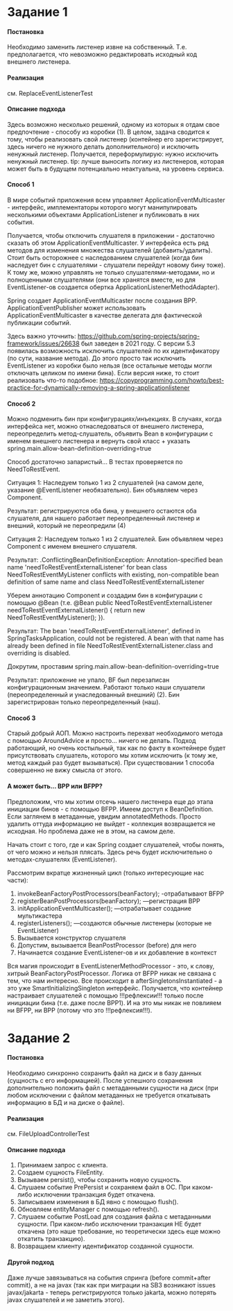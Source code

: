 <h1> Задание 1 </h1>
<h4> Постановка </h4>
<p>Необходимо заменить листенер извне на собственный. Т.е. предполагается, что невозможно редактировать исходный код внешнего листенера.</p>
<h4> Реализация </h4>
<p>см. ReplaceEventListenerTest </p>
<h4> Описание подхода</h4>
<p> Здесь возможно несколько решений, одному из которых я отдам свое предпочтение - способу из коробки (1). В целом, задача сводится к тому, чтобы реализовать свой листенер (контейнер его зарегистрирует, здесь ничего не нужного делать дополнительного) и исключить ненужный листенер. Получается, переформулирую: нужно исключить ненужный листенер. tip: лучше выносить логику из листенеров, которая может быть в будущем потенциально неактуальна, на уровень сервиса. </p>
<h4> Способ 1</h4>
<p>В мире событий приложения всем управляет ApplicationEventMulticaster - интерфейс, имплементаторы которого могут манипулировать несколькими объектами ApplicationListener и публиковать в них события. 
   
   Получается, чтобы отключить слушателя в приложении - достаточно сказать об этом ApplicationEventMulticaster. У интерфейса есть ряд методов для изменения множества слушателей (добавить/удалить). Стоит быть осторожнее с наследованием слушателей (когда бин наследует бин с слушателями - слушатели перейдут новому бину тоже). К тому же, можно управлять не только слушателями-методами, но и полноценными слушателями (они все хранятся вместе, но для EventListener-ов создается обертка ApplicationListenerMethodAdapter). 
   
   Spring создает ApplicationEventMulticaster после создания BPP.
   ApplicationEventPublisher может использовать ApplicationEventMulticaster в качестве делегата для фактической публикации событий.
   
   Здесь важно уточнить:  https://github.com/spring-projects/spring-framework/issues/26638 был заведен в 2021 году. С версии 5.3 появилась возможность исключить слушателей по их идентификатору (по сути, название метода). До этого просто так исключить EventListener из коробки было нельзя (все остальные методы могли отключать целиком по имени бина). Если версия ниже, то стоит реализовать что-то подобное: https://copyprogramming.com/howto/best-practice-for-dynamically-removing-a-spring-applicationlistener </p>
<h4> Способ 2 </h4>
<p>Можно подменить бин при конфигурациях/инъекциях. В случаях, когда интерфейса нет, можно отнаследоваться от внешнего листенера, переопределить метод-слушатель, объявить Bean в конфигурации с именем внешнего листенера и вернуть свой класс + указать spring.main.allow-bean-definition-overriding=true </p>
<p>Способ достаточно запаристый... В тестах проверяется по NeedToRestEvent. </p>
<p>Ситуация 1: Наследуем только 1 из 2 слушателей (на самом деле, указание @EventListener необязательно). Бин объявляем через Сomponent. </p>
<p>Результат: регистрируются оба бина, у внешнего остаются оба слушателя, для нашего работает переопределенный листенер и внешний, который не переопредили (4) </p>
<p> Ситуация 2: Наследуем только 1 из 2 слушателей. Бин объявляем через Component с именем внешнего слушателя.</p>
<p> Результат: .ConflictingBeanDefinitionException: Annotation-specified bean name 'needToRestEventExternalListener' for bean class NeedToRestEventMyListener conflicts with existing, non-compatible bean definition of same name and class NeedToRestEventExternalListener</p>
<p> Уберем аннотацию Component и создадим бин в конфигурации с помощью @Bean (т.е. @Bean
                                                                                       public NeedToRestEventExternalListener needToRestEventExternalListener() {
                                                                                           return new NeedToRestEventMyListener();
                                                                                       }). </p>
<p>Результат: The bean 'needToRestEventExternalListener', defined in SpringTasksApplication, could not be registered. A bean with that name has already been defined in file NeedToRestEventExternalListener.class and overriding is disabled.</p>
<p> Докрутим, проставим spring.main.allow-bean-definition-overriding=true</p>
<p>Результат: приложение не упало, BF был перезаписан конфигурационным значением. Работают только наши слушатели (переопределенный и унаследованный внешний) (2). Бин зарегистрирован только переопределенный (наш). </p>
<h4> Способ 3 </h4>
<p> Старый добрый АОП. Можно настроить перехват необходимого метода с помощью AroundAdvice и просто… ничего не делать. Подход работающий, но очень костыльный, так как по факту в контейнере будет присутствовать слушатель, которого мы хотим исключить (к тому же, метод каждый раз будет вызываться). При существовании 1 способа совершенно не вижу смысла от этого. </p>
<h4> А может быть... BPP или BFPP? </h4>
<p> Предположим, что мы хотим отсечь нашего листенера еще до этапа инициации бинов - с помощью BFPP.  Имеем доступ к BeanDefinition. Если заглянем в метаданные, увидим annotatedMethods. Просто удалить оттуда информацию не выйдет - коллекция возвращается не исходная. Но проблема даже не в этом, на самом деле.
</p>
<P>Начать стоит с того, где и как Spring создает слушателей, чтобы понять, от чего можно и нельзя плясать. Здесь речь будет исключительно о методах-слушателях (EventListener).
</P>
<p>Рассмотрим вкратце жизненный цикл (только интересующие нас части):
   
   1. invokeBeanFactoryPostProcessors(beanFactory); -отрабатывают BFPP
   2. registerBeanPostProcessors(beanFactory);  —регистрация BPP
   3. initApplicationEventMulticaster(); —отрабатывает создание мультикастера
   4. registerListeners(); —создаются обычные листенеры (которые не EventListener)
   5. Вызывается конструктор слушателя
   6. Допустим, вызывается BeanPostProcessor (before) для него
   7. Начинается создание EventListener-ов и их добавление в контекст </p>
<p>Вся магия происходит в EventListenerMethodProcessor - это, к слову, хитрый BeanFactoryPostProcessor. Логика от BFPP никак не связана с тем, что нам интересно. Все происходит в afterSingletonsInstantiated - а это уже SmartInitializingSingleton интерфейс. Получается, что контейнер настраивает слушателей с помощью !!!рефлексии!!! только после инициации бина (т.е. даже после BPP1). И на это мы никак не повлияем ни BFPP, ни BPP (потому что это !!!рефлексия!!!).
</p>
<h1> Задание 2 </h1>
<h4> Постановка </h4>
 <p>Необходимо синхронно сохранить файл на диск и в базу данных (сущность с его информацией). После успешного сохранения дополнительно положить файл с метаданными сущности на диск (при любом исключении с файлом метаданных не требуется откатывать информацию в БД и на диске о файле).</p>
<h4> Реализация </h4>
<p>см. FileUploadControllerTest </p>
<h4> Описание подхода</h4>
<ol>
<li> Принимаем запрос с клиента.
</li>
<li> Создаем сущность FileEntity.
</li>
<li> Вызываем persist(), чтобы сохранить новую сущность.
</li>
<li> Слушаем событие PrePersist и сохраняем файл в ОС. При каком-либо исключении транзакция будет откачена.
</li>
<li> Записываем изменения в БД явно с помощью flush().</li>
<li> Обновляем entityManager с помощью refresh().</li>
<li> Слушаем событие PostLoad для создания файла с метаданными сущности. При каком-либо исключении транзакция НЕ будет откачена (это наше требование, но теоретически здесь еще можно откатить транзакцию).
</li>
<li> Возвращаем клиенту идентификатор созданной сущности.</li>
</ol>
<h4> Другой подход </h4>
<p> Даже лучше завязываться на события спринга (before commit+after commit), а не на javax (так как при миграции на SB3 возникают issues javax/jakarta - теперь регистрируются только jakarta, можно потерять javax слушателей и не заметить этого). </p>
